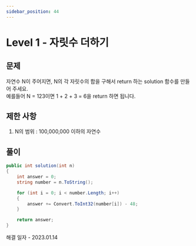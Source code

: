 ```yaml
---
sidebar_position: 44
---
```


# Level 1 - 자릿수 더하기

## 문제

자연수 N이 주어지면, N의 각 자릿수의 합을 구해서 return 하는 solution 함수를 만들어 주세요. <br/>
예를들어 N = 123이면 1 + 2 + 3 = 6을 return 하면 됩니다.

## 제한 사항

1. N의 범위 : 100,000,000 이하의 자연수

## 풀이

```c#
public int solution(int n)
{
    int answer = 0;
    string number = n.ToString();

    for (int i = 0; i < number.Length; i++)
    {
        answer += Convert.ToInt32(number[i]) - 48;
    }

    return answer;
}
```

해결 일자 - 2023.01.14